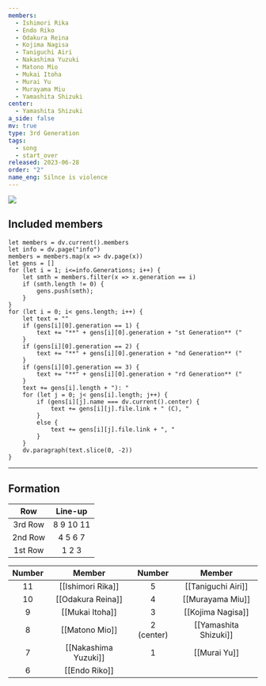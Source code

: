 ```yaml
---
members:
  - Ishimori Rika
  - Endo Riko
  - Odakura Reina
  - Kojima Nagisa
  - Taniguchi Airi
  - Nakashima Yuzuki
  - Matono Mio
  - Mukai Itoha
  - Murai Yu
  - Murayama Miu
  - Yamashita Shizuki
center:
  - Yamashita Shizuki
a_side: false
mv: true
type: 3rd Generation
tags:
  - song
  - start_over
released: 2023-06-28
order: "2"
name_eng: Silnce is violence
---
```

![](https://youtu.be/uhbvX4GUrpE)


## Included members
```dataviewjs
let members = dv.current().members
let info = dv.page("info")
members = members.map(x => dv.page(x))
let gens = []
for (let i = 1; i<=info.Generations; i++) {
	let smth = members.filter(x => x.generation == i)
	if (smth.length != 0) {
		gens.push(smth);
	}
}
for (let i = 0; i< gens.length; i++) {
	let text = ""
	if (gens[i][0].generation == 1) {
		text += "**" + gens[i][0].generation + "st Generation** ("
	}
	if (gens[i][0].generation == 2) {
		text += "**" + gens[i][0].generation + "nd Generation** ("
	}
	if (gens[i][0].generation == 3) {
		text += "**" + gens[i][0].generation + "rd Generation** ("
	}
	text += gens[i].length + "): "
	for (let j = 0; j< gens[i].length; j++) {
		if (gens[i][j].name === dv.current().center) {
			text += gens[i][j].file.link + " (C), "
		}
		else {
			text += gens[i][j].file.link + ", "
		}
	}
	dv.paragraph(text.slice(0, -2))
}
```

---
## Formation

|   Row   |  Line-up  |
| :-----: | :-------: |
| 3rd Row | 8 9 10 11 |
| 2nd Row |  4 5 6 7  |
| 1st Row |   1 2 3   |

| Number |        Member        |   Number   |        Member         |
| :----: | :------------------: | :--------: | :-------------------: |
|   11   |  [[Ishimori Rika]]   |     5      |  [[Taniguchi Airi]]   |
|   10   |  [[Odakura Reina]]   |     4      |   [[Murayama Miu]]    |
|   9    |   [[Mukai Itoha]]    |     3      |   [[Kojima Nagisa]]   |
|   8    |    [[Matono Mio]]    | 2 (center) | [[Yamashita Shizuki]] |
|   7    | [[Nakashima Yuzuki]] |     1      |     [[Murai Yu]]      |
|   6    |    [[Endo Riko]]     |            |                       |


